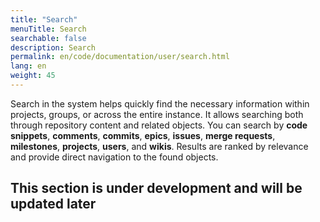 ```yaml
---
title: "Search"
menuTitle: Search
searchable: false
description: Search
permalink: en/code/documentation/user/search.html
lang: en
weight: 45
---
```

Search in the system helps quickly find the necessary information within projects, groups, or across the entire instance. It allows searching both through repository content and related objects. You can search by **code snippets**, **comments**, **commits**, **epics**, **issues**, **merge requests**, **milestones**, **projects**, **users**, and **wikis**. Results are ranked by relevance and provide direct navigation to the found objects.

## This section is under development and will be updated later
